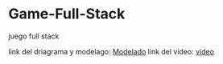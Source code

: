 # Game-Full-Stack
juego full stack

link del driagrama y modelago: [Modelado](https://drive.google.com/file/d/1v0i129VP8z2AizVPAoxGhUiFkUdR_rdw/view?usp=sharing)
link del video: [video](https://youtu.be/8hdMhGP4t7U)
